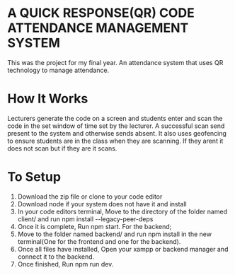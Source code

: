 # A QUICK RESPONSE(QR) CODE ATTENDANCE MANAGEMENT SYSTEM

This was the project for my final year. An attendance system that uses QR technology to manage attendance.

# How It Works

Lecturers generate the code on a screen and students enter and scan the code in the set window of time set by the lecturer. A successful scan send present to the system and otherwise sends absent. It also uses geofencing to ensure students are in the class when they are scanning. If they arent it does not scan but if they are it scans.

# To Setup
1. Download the zip file or clone to your code editor
2. Download node if your system does not have it and install
3. In your code editors terminal, Move to the directory of the folder named client/ and run npm install --legacy-peer-deps
4. Once it is complete, Run npm start.
   For the backend;
1. Move to the folder named backend/ and run npm install in the new terminal(One for the frontend and one for the backend).
2. Once all files have installed, Open your xampp or backend manager and connect it to the backend.
3. Once finished, Run npm run dev.
